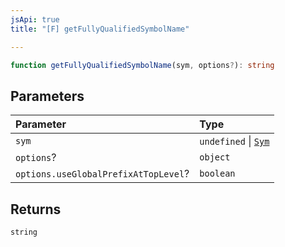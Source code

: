 ```yaml
---
jsApi: true
title: "[F] getFullyQualifiedSymbolName"

---
```

```ts
function getFullyQualifiedSymbolName(sym, options?): string
```

## Parameters

| Parameter | Type |
| :------ | :------ |
| `sym` | `undefined` \| [`Sym`](../interfaces/Sym.md) |
| `options`? | `object` |
| `options.useGlobalPrefixAtTopLevel`? | `boolean` |

## Returns

`string`
